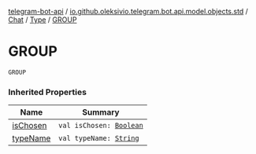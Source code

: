 [telegram-bot-api](../../../index.md) / [io.github.oleksivio.telegram.bot.api.model.objects.std](../../index.md) / [Chat](../index.md) / [Type](index.md) / [GROUP](./-g-r-o-u-p.md)

# GROUP

`GROUP`

### Inherited Properties

| Name | Summary |
|---|---|
| [isChosen](is-chosen.md) | `val isChosen: `[`Boolean`](https://kotlinlang.org/api/latest/jvm/stdlib/kotlin/-boolean/index.html) |
| [typeName](type-name.md) | `val typeName: `[`String`](https://kotlinlang.org/api/latest/jvm/stdlib/kotlin/-string/index.html) |
